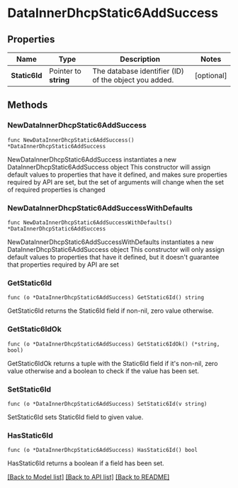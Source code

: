 # DataInnerDhcpStatic6AddSuccess

## Properties

Name | Type | Description | Notes
------------ | ------------- | ------------- | -------------
**Static6Id** | Pointer to **string** | The database identifier (ID) of the object you added. | [optional] 

## Methods

### NewDataInnerDhcpStatic6AddSuccess

`func NewDataInnerDhcpStatic6AddSuccess() *DataInnerDhcpStatic6AddSuccess`

NewDataInnerDhcpStatic6AddSuccess instantiates a new DataInnerDhcpStatic6AddSuccess object
This constructor will assign default values to properties that have it defined,
and makes sure properties required by API are set, but the set of arguments
will change when the set of required properties is changed

### NewDataInnerDhcpStatic6AddSuccessWithDefaults

`func NewDataInnerDhcpStatic6AddSuccessWithDefaults() *DataInnerDhcpStatic6AddSuccess`

NewDataInnerDhcpStatic6AddSuccessWithDefaults instantiates a new DataInnerDhcpStatic6AddSuccess object
This constructor will only assign default values to properties that have it defined,
but it doesn't guarantee that properties required by API are set

### GetStatic6Id

`func (o *DataInnerDhcpStatic6AddSuccess) GetStatic6Id() string`

GetStatic6Id returns the Static6Id field if non-nil, zero value otherwise.

### GetStatic6IdOk

`func (o *DataInnerDhcpStatic6AddSuccess) GetStatic6IdOk() (*string, bool)`

GetStatic6IdOk returns a tuple with the Static6Id field if it's non-nil, zero value otherwise
and a boolean to check if the value has been set.

### SetStatic6Id

`func (o *DataInnerDhcpStatic6AddSuccess) SetStatic6Id(v string)`

SetStatic6Id sets Static6Id field to given value.

### HasStatic6Id

`func (o *DataInnerDhcpStatic6AddSuccess) HasStatic6Id() bool`

HasStatic6Id returns a boolean if a field has been set.


[[Back to Model list]](../README.md#documentation-for-models) [[Back to API list]](../README.md#documentation-for-api-endpoints) [[Back to README]](../README.md)


